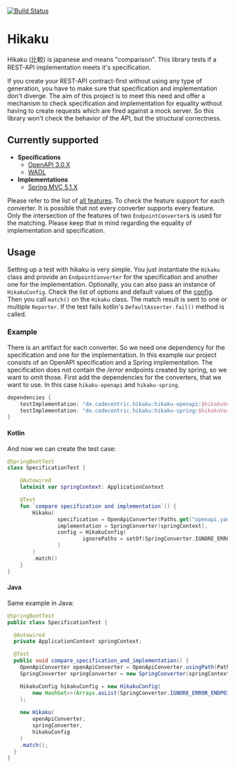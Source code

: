 [![Build Status](https://api.travis-ci.org/codecentric/hikaku.svg?branch=master)](https://travis-ci.org/codecentric/hikaku)
# Hikaku

Hikaku (比較) is japanese and means "comparison". This library tests if a REST-API implementation meets it's specification.

If you create your REST-API contract-first without using any type of generation, you have to make sure that specification and implementation don't diverge.
The aim of this project is to meet this need and offer a mechanism to check specification and implementation for equality without having to create requests which are fired against a mock server. So this library won't check the behavior of the API, but the structural correctness.

## Currently supported

+ **Specifications**
  + [OpenAPI 3.0.X](docs/openapi.md)
  + [WADL](docs/wadl.md)
+ **Implementations**
  + [Spring MVC 5.1.X](docs/spring.md)
  
Please refer to the list of [all features](docs/features.md). To check the feature support for each converter.
It is possible that not every converter supports every feature. Only the intersection of the features of two `EndpointConverter`s is used for the matching. Please keep that in mind regarding the equality of implementation and specification.
  
## Usage

Setting up a test with hikaku is very simple. You just instantiate the `Hikaku` class and provide an `EndpointConverter` for the specification and another one for the implementation. Optionally, you can also pass an instance of `HikakuConfig`. Check the list of options and default values of the [config](docs/config.md). Then you call `match()` on the `Hikaku` class.
The match result is sent to one or multiple `Reporter`. If the test fails kotlin's `DefaultAsserter.fail()` method is called.


### Example

There is an artifact for each converter. So we need one dependency for the specification and one for the implementation. In this example our project consists of an OpenAPI specification and a Spring implementation. The specification does not contain the _/error_ endpoints created by spring, so we want to omit those.
First add the dependencies for the converters, that we want to use. In this case `hikaku-openapi` and `hikaku-spring`.

```gradle
dependencies {
    testImplementation: "de.codecentric.hikaku:hikaku-openapi:$hikakuVersion"
    testImplementation: "de.codecentric.hikaku:hikaku-spring:$hikakuVersion"
}
```

#### Kotlin

And now we can create the test case:

```kotlin
@SpringBootTest
class SpecificationTest {

    @Autowired
    lateinit var springContext: ApplicationContext

    @Test
    fun `compare specification and implementation`() {
        Hikaku(
                specification = OpenApiConverter(Paths.get("openapi.yaml")),
                implementation = SpringConverter(springContext),
                config = HikakuConfig(
                        ignorePaths = setOf(SpringConverter.IGNORE_ERROR_ENDPOINT)
                )
        )
        .match()
    }
}
```

#### Java

Same example in Java:

```java
@SpringBootTest
public class SpecificationTest {

  @Autowired
  private ApplicationContext springContext;

  @Test
  public void compare_specification_and_implementation() {
    OpenApiConverter openApiConverter = OpenApiConverter.usingPath(Paths.get("openapi.json"));
    SpringConverter springConverter = new SpringConverter(springContext);

    HikakuConfig hikakuConfig = new HikakuConfig(
        new HashSet<>(Arrays.asList(SpringConverter.IGNORE_ERROR_ENDPOINT))
    );
    
    new Hikaku(
        openApiConverter,
        springConverter,
        hikakuConfig
    )
    .match();
  }
}
```
